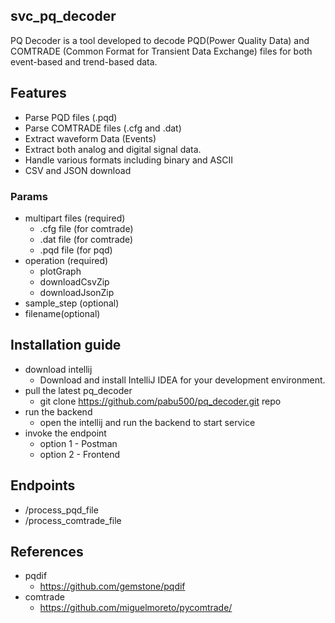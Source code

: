 ﻿## svc_pq_decoder
PQ Decoder is a tool developed to decode PQD(Power Quality Data) and COMTRADE (Common Format for Transient Data Exchange) files for both event-based and trend-based data. 

## Features
- Parse PQD files (.pqd)
- Parse COMTRADE files (.cfg and .dat)
- Extract waveform Data (Events)
- Extract both analog and digital signal data.
- Handle various formats including binary and ASCII
- CSV and JSON download

### Params
- multipart files  (required)
  - .cfg file (for comtrade)
  - .dat file (for comtrade)
  - .pqd file (for pqd)
- operation (required)
  - plotGraph
  - downloadCsvZip
  - downloadJsonZip
- sample_step (optional)
- filename(optional)

## Installation guide
- download intellij
  - Download and install IntelliJ IDEA for your development environment.
- pull the latest pq_decoder
  - git clone https://github.com/pabu500/pq_decoder.git repo
- run the backend
  - open the intellij and run the backend to start service
- invoke the endpoint
  - option 1 - Postman
  - option 2 - Frontend

## Endpoints
- /process_pqd_file
- /process_comtrade_file

## References
- pqdif
  - https://github.com/gemstone/pqdif
- comtrade
  - https://github.com/miguelmoreto/pycomtrade/ 

